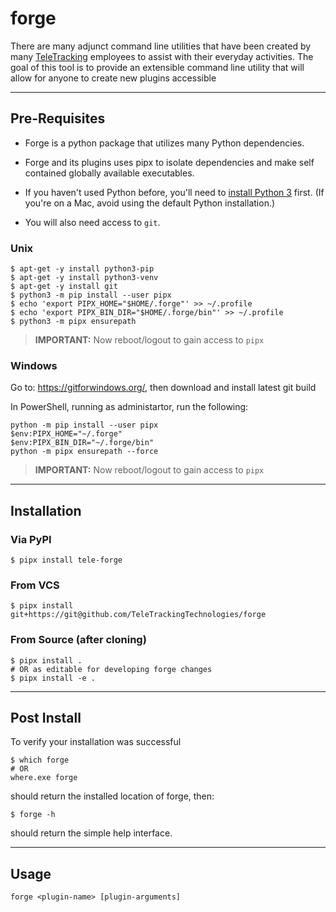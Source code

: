 # **forge**

There are many adjunct command line utilities that have been created by many [TeleTracking](https://www.teletracking.com)
employees to assist with their everyday activities.
The goal of this tool is to provide an extensible command line utility that will allow
for anyone to create new plugins accessible

---

## Pre-Requisites

- Forge is a python package that utilizes many Python dependencies.

- Forge and its plugins uses pipx to isolate dependencies and make self contained globally available executables.

- If you haven't used Python before, you'll need to [install Python 3](https://docs.python-guide.org/starting/installation/) first. (If you're on a Mac, avoid using the default Python installation.)

- You will also need access to `git`.

### **Unix**

```shell
$ apt-get -y install python3-pip
$ apt-get -y install python3-venv
$ apt-get -y install git
$ python3 -m pip install --user pipx
$ echo 'export PIPX_HOME="$HOME/.forge"' >> ~/.profile
$ echo 'export PIPX_BIN_DIR="$HOME/.forge/bin"' >> ~/.profile
$ python3 -m pipx ensurepath
```

> **IMPORTANT:** Now reboot/logout to gain access to `pipx`

### **Windows**

Go to: https://gitforwindows.org/, then download and install latest git build

In PowerShell, running as administartor, run the following:

```shell
python -m pip install --user pipx
$env:PIPX_HOME="~/.forge"
$env:PIPX_BIN_DIR="~/.forge/bin"
python -m pipx ensurepath --force
```

> **IMPORTANT:** Now reboot/logout to gain access to `pipx`

---

## Installation

### **Via PyPI**

```shell
$ pipx install tele-forge
```

### **From VCS**

```shell
$ pipx install git+https://git@github.com/TeleTrackingTechnologies/forge
```

### **From Source (after cloning)**

```shell
$ pipx install .
# OR as editable for developing forge changes
$ pipx install -e .
```

---

## Post Install

To verify your installation was successful

```shell
$ which forge
# OR
where.exe forge
```

should return the installed location of forge, then:

```
$ forge -h
```

should return the simple help interface.

---

## Usage

```
forge <plugin-name> [plugin-arguments]
```
